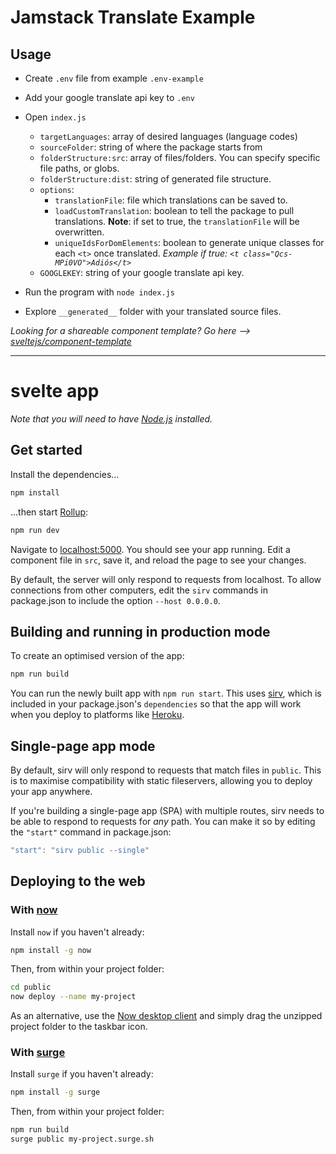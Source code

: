 

# Jamstack Translate Example

## Usage
* Create `.env` file from example `.env-example`
* Add your google translate api key to `.env` 
* Open `index.js`
  * `targetLanguages`: array of desired languages (language codes)
  * `sourceFolder`: string of where the package starts from
  * `folderStructure:src`: array of files/folders. You can specify specific file paths, or globs.
  * `folderStructure:dist`: string of generated file structure.
  * `options`: 
    * `translationFile`: file which translations can be saved to.
    * `loadCustomTranslation`: boolean to tell the package to pull translations. **Note**: if set to true, the `translationFile` will be overwritten. 
    * `uniqueIdsForDomElements`: boolean to generate unique classes for each `<t>` once translated. *Example if true: `<t class="Qcs-MPi0VO">Adiós</t>`*
  * `GOOGLEKEY`: string of your google translate api key.

* Run the program with `node index.js`
* Explore `__generated__` folder with your translated source files.


*Looking for a shareable component template? Go here --> [sveltejs/component-template](https://github.com/sveltejs/component-template)*

---

# svelte app 


*Note that you will need to have [Node.js](https://nodejs.org) installed.*

## Get started

Install the dependencies...

```bash
npm install
```

...then start [Rollup](https://rollupjs.org):

```bash
npm run dev
```

Navigate to [localhost:5000](http://localhost:5000). You should see your app running. Edit a component file in `src`, save it, and reload the page to see your changes.

By default, the server will only respond to requests from localhost. To allow connections from other computers, edit the `sirv` commands in package.json to include the option `--host 0.0.0.0`.


## Building and running in production mode

To create an optimised version of the app:

```bash
npm run build
```

You can run the newly built app with `npm run start`. This uses [sirv](https://github.com/lukeed/sirv), which is included in your package.json's `dependencies` so that the app will work when you deploy to platforms like [Heroku](https://heroku.com).


## Single-page app mode

By default, sirv will only respond to requests that match files in `public`. This is to maximise compatibility with static fileservers, allowing you to deploy your app anywhere.

If you're building a single-page app (SPA) with multiple routes, sirv needs to be able to respond to requests for *any* path. You can make it so by editing the `"start"` command in package.json:

```js
"start": "sirv public --single"
```


## Deploying to the web

### With [now](https://zeit.co/now)

Install `now` if you haven't already:

```bash
npm install -g now
```

Then, from within your project folder:

```bash
cd public
now deploy --name my-project
```

As an alternative, use the [Now desktop client](https://zeit.co/download) and simply drag the unzipped project folder to the taskbar icon.

### With [surge](https://surge.sh/)

Install `surge` if you haven't already:

```bash
npm install -g surge
```

Then, from within your project folder:

```bash
npm run build
surge public my-project.surge.sh
```
